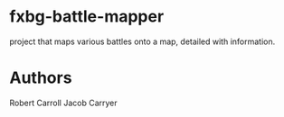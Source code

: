 # fxbg-battle-mapper
project that maps various battles onto a map, detailed with information.

# Authors
Robert Carroll
Jacob Carryer
